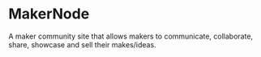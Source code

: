 # MakerNode
A maker community site that allows makers to communicate, collaborate, share, showcase and sell their makes/ideas.
